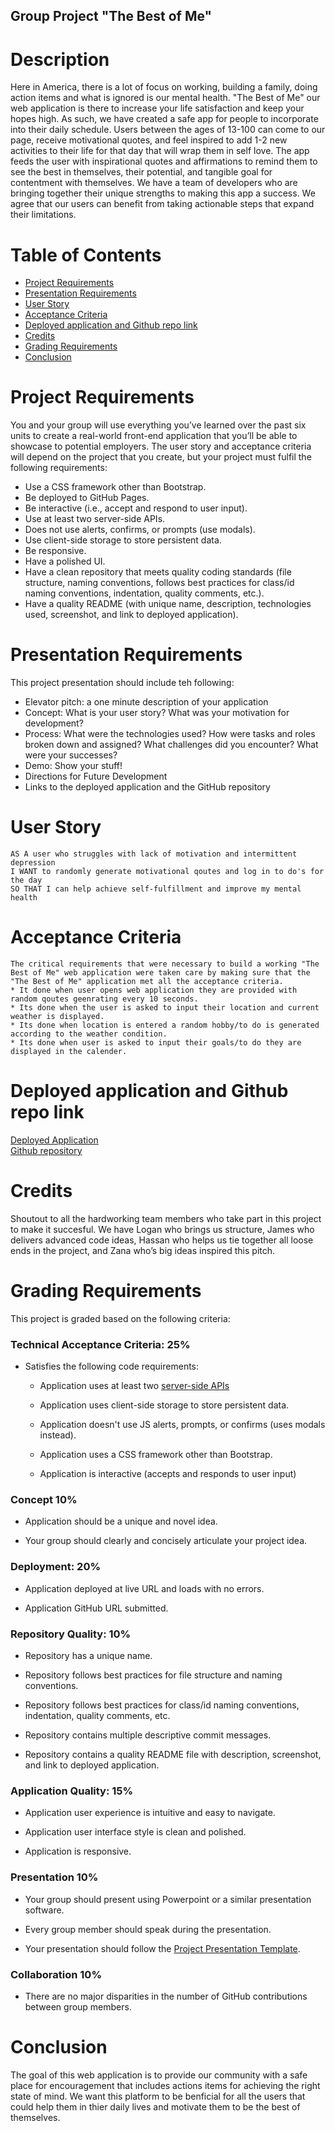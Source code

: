 ## Group Project "The Best of Me"

# Description

Here in America, there is a lot of focus on working, building a family, doing action items and what is ignored is our mental health. "The Best of Me" our web application is there to increase your life satisfaction and keep your hopes high. As such, we have created a safe app for people to incorporate into their daily schedule. Users between the ages of 13-100 can come to our page, receive motivational quotes, and feel inspired to add 1-2 new activities to their life for that day that will wrap them in self love. 
The app feeds the user with inspirational quotes and affirmations to remind them to see the best in themselves, their potential, and tangible goal for contentment with themselves. 
We have a team of developers who are bringing together their unique strengths to making this app a success. We agree that our users can benefit from taking actionable steps that expand their limitations. 

# Table of Contents

* <a href="#project-requirements">Project Requirements</a>
* <a href="#presentation-requirements">Presentation Requirements</a>
* <a href="#user-story">User Story</a>
* <a href="#acceptance-criteria">Acceptance Criteria</a>
* <a href="#deployed-application-and-github-repo-link">Deployed application and Github repo link</a>
* <a href="#credits">Credits</a>
* <a href="#grading-requirements">Grading Requirements</a>
* <a href="#conclusion">Conclusion</a>

# Project Requirements

You and your group will use everything you’ve learned over the past six units to create a real-world front-end application that you’ll be able to showcase to potential employers. The user story and acceptance criteria will depend on the project that you create, but your project must fulfil the following requirements:

* Use a CSS framework other than Bootstrap.
* Be deployed to GitHub Pages.
* Be interactive (i.e., accept and respond to user input).
* Use at least two server-side APIs.
* Does not use alerts, confirms, or prompts (use modals).
* Use client-side storage to store persistent data.
* Be responsive.
* Have a polished UI.
* Have a clean repository that meets quality coding standards (file structure, naming conventions, follows best practices for class/id naming conventions, indentation, quality comments, etc.).
* Have a quality README (with unique name, description, technologies used, screenshot, and link to deployed application).

# Presentation Requirements

This project presentation should include teh following:

* Elevator pitch: a one minute description of your application
* Concept: What is your user story? What was your motivation for development?
* Process: What were the technologies used? How were tasks and roles broken down and assigned? What challenges did you encounter? What were your successes?
* Demo: Show your stuff!
* Directions for Future Development
* Links to the deployed application and the GitHub repository

# User Story

```
AS A user who struggles with lack of motivation and intermittent depression
I WANT to randomly generate motivational qoutes and log in to do's for the day
SO THAT I can help achieve self-fulfillment and improve my mental health
```

# Acceptance Criteria

```
The critical requirements that were necessary to build a working "The Best of Me" web application were taken care by making sure that the "The Best of Me" application met all the acceptance criteria.
* It done when user opens web application they are provided with random qoutes geenrating every 10 seconds.
* Its done when the user is asked to input their location and current weather is displayed.
* Its done when location is entered a random hobby/to do is generated according to the weather condition.
* Its done when user is asked to input their goals/to do they are displayed in the calender.
```



# Deployed application and Github repo link

<a href="https://hassany99.github.io/Portfolio/" target="_blank">Deployed Application</a>
<br>
<a href="https://github.com/Dobbs96/Group-Project" target="_blank">Github repository</a>
</br>

# Credits

Shoutout to all the hardworking team members who take part in this project to make it succesful. We have Logan who brings us structure, James who delivers advanced code ideas, Hassan who helps us tie together all loose ends in the project, and Zana who’s big ideas inspired this pitch. 


# Grading Requirements

This project is graded based on the following criteria:

### Technical Acceptance Criteria: 25%

* Satisfies the following code requirements:

  * Application uses at least two [server-side APIs](https://coding-boot-camp.github.io/full-stack/apis/api-resources)

  * Application uses client-side storage to store persistent data.

  * Application doesn't use JS alerts, prompts, or confirms (uses modals instead).

  * Application uses a CSS framework other than Bootstrap.

  * Application is interactive (accepts and responds to user input)

### Concept 10%

* Application should be a unique and novel idea.

* Your group should clearly and concisely articulate your project idea.

### Deployment: 20%

* Application deployed at live URL and loads with no errors.

* Application GitHub URL submitted.

### Repository Quality: 10%

* Repository has a unique name.

* Repository follows best practices for file structure and naming conventions.

* Repository follows best practices for class/id naming conventions, indentation, quality comments, etc.

* Repository contains multiple descriptive commit messages.

* Repository contains a quality README file with description, screenshot, and link to deployed application.

### Application Quality: 15%

* Application user experience is intuitive and easy to navigate.

* Application user interface style is clean and polished.

* Application is responsive.

### Presentation 10%

* Your group should present using Powerpoint or a similar presentation software.

* Every group member should speak during the presentation.

* Your presentation should follow the [Project Presentation Template](https://docs.google.com/presentation/d/10QaO9KH8HtUXj__81ve0SZcpO5DbMbqqQr4iPpbwKks/edit?usp=sharing).

### Collaboration 10%

* There are no major disparities in the number of GitHub contributions between group members.


# Conclusion

The goal of this web application is to provide our community with a safe place for encouragement that includes actions items for achieving the right state of mind. We want this platform to be benficial for all the users that could help them in thier daily lives and motivate them to be the best of themselves.
